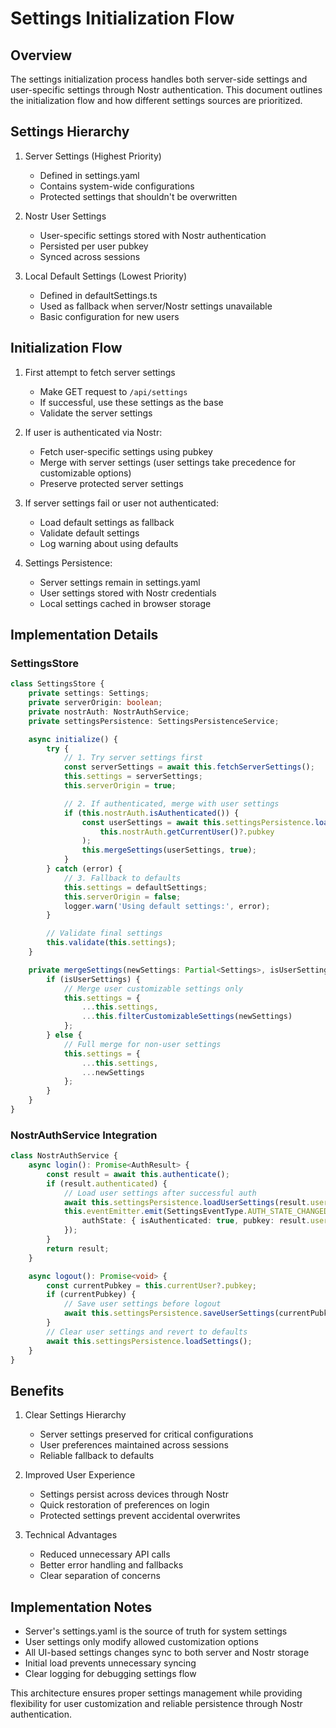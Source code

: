 # Settings Initialization Flow

## Overview
The settings initialization process handles both server-side settings and user-specific settings through Nostr authentication. This document outlines the initialization flow and how different settings sources are prioritized.

## Settings Hierarchy

1. Server Settings (Highest Priority)
   - Defined in settings.yaml
   - Contains system-wide configurations
   - Protected settings that shouldn't be overwritten

2. Nostr User Settings
   - User-specific settings stored with Nostr authentication
   - Persisted per user pubkey
   - Synced across sessions

3. Local Default Settings (Lowest Priority)
   - Defined in defaultSettings.ts
   - Used as fallback when server/Nostr settings unavailable
   - Basic configuration for new users

## Initialization Flow

1. First attempt to fetch server settings
   - Make GET request to `/api/settings`
   - If successful, use these settings as the base
   - Validate the server settings

2. If user is authenticated via Nostr:
   - Fetch user-specific settings using pubkey
   - Merge with server settings (user settings take precedence for customizable options)
   - Preserve protected server settings

3. If server settings fail or user not authenticated:
   - Load default settings as fallback
   - Validate default settings
   - Log warning about using defaults

4. Settings Persistence:
   - Server settings remain in settings.yaml
   - User settings stored with Nostr credentials
   - Local settings cached in browser storage

## Implementation Details

### SettingsStore

```typescript
class SettingsStore {
    private settings: Settings;
    private serverOrigin: boolean;
    private nostrAuth: NostrAuthService;
    private settingsPersistence: SettingsPersistenceService;

    async initialize() {
        try {
            // 1. Try server settings first
            const serverSettings = await this.fetchServerSettings();
            this.settings = serverSettings;
            this.serverOrigin = true;

            // 2. If authenticated, merge with user settings
            if (this.nostrAuth.isAuthenticated()) {
                const userSettings = await this.settingsPersistence.loadUserSettings(
                    this.nostrAuth.getCurrentUser()?.pubkey
                );
                this.mergeSettings(userSettings, true);
            }
        } catch (error) {
            // 3. Fallback to defaults
            this.settings = defaultSettings;
            this.serverOrigin = false;
            logger.warn('Using default settings:', error);
        }

        // Validate final settings
        this.validate(this.settings);
    }

    private mergeSettings(newSettings: Partial<Settings>, isUserSettings: boolean) {
        if (isUserSettings) {
            // Merge user customizable settings only
            this.settings = {
                ...this.settings,
                ...this.filterCustomizableSettings(newSettings)
            };
        } else {
            // Full merge for non-user settings
            this.settings = {
                ...this.settings,
                ...newSettings
            };
        }
    }
}
```

### NostrAuthService Integration

```typescript
class NostrAuthService {
    async login(): Promise<AuthResult> {
        const result = await this.authenticate();
        if (result.authenticated) {
            // Load user settings after successful auth
            await this.settingsPersistence.loadUserSettings(result.user.pubkey);
            this.eventEmitter.emit(SettingsEventType.AUTH_STATE_CHANGED, {
                authState: { isAuthenticated: true, pubkey: result.user.pubkey }
            });
        }
        return result;
    }

    async logout(): Promise<void> {
        const currentPubkey = this.currentUser?.pubkey;
        if (currentPubkey) {
            // Save user settings before logout
            await this.settingsPersistence.saveUserSettings(currentPubkey);
        }
        // Clear user settings and revert to defaults
        await this.settingsPersistence.loadSettings();
    }
}
```

## Benefits

1. Clear Settings Hierarchy
   - Server settings preserved for critical configurations
   - User preferences maintained across sessions
   - Reliable fallback to defaults

2. Improved User Experience
   - Settings persist across devices through Nostr
   - Quick restoration of preferences on login
   - Protected settings prevent accidental overwrites

3. Technical Advantages
   - Reduced unnecessary API calls
   - Better error handling and fallbacks
   - Clear separation of concerns

## Implementation Notes

- Server's settings.yaml is the source of truth for system settings
- User settings only modify allowed customization options
- All UI-based settings changes sync to both server and Nostr storage
- Initial load prevents unnecessary syncing
- Clear logging for debugging settings flow

This architecture ensures proper settings management while providing flexibility for user customization and reliable persistence through Nostr authentication.